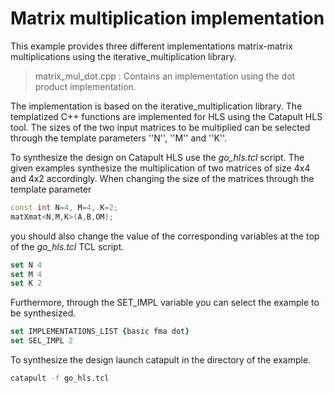 # Matrix multiplication implementation

This example provides three different implementations matrix-matrix multiplications using the iterative_multiplication library. 

> matrix_mul_dot.cpp    : Contains an implementation using the dot product implementation. 

The implementation is based on the iterative_multiplication library. The templatized C++ functions are implemented for HLS using the Catapult HLS tool. The sizes of the two input matrices to be multiplied can be selected through the template parameters ''N'', ''M'' and ''K''. 

To synthesize the design on Catapult HLS use the *go_hls.tcl* script. The given examples synthesize the multiplication of two matrices of size 4x4 and 4x2 accordingly. When changing the size of the matrices through the template parameter 

```c++
const int N=4, M=4, K=2;
matXmat<N,M,K>(A,B,OM);
```

you should also change the value of the corresponding variables at the top of the *go_hls.tcl* TCL script.

```tcl
set N 4
set M 4
set K 2
```

Furthermore, through the SET_IMPL variable you can select the example to be synthesized.

```tcl
set IMPLEMENTATIONS_LIST {basic fma dot}
set SEL_IMPL 2
```

To synthesize the design launch catapult in the directory of the example.

```bash
catapult -f go_hls.tcl
```

